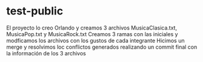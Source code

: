 # test-public
El proyecto lo creo Orlando y creamos 3 archivos MusicaClasica.txt, MusicaPop.txt y MusicaRock.txt
Creamos 3 ramas con las iniciales y modficamos los archivos con los gustos de cada integrante
Hicimos un merge y resolvimos loc conflictos generados realizando un commit final con la información de los 3 archivos
